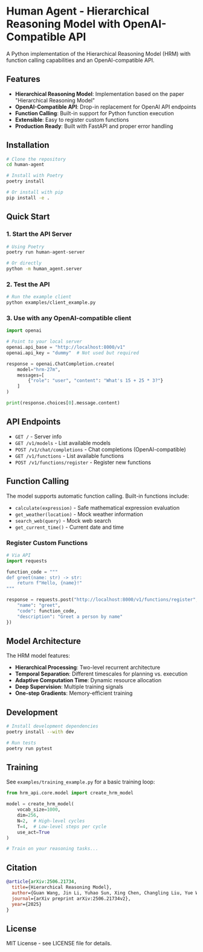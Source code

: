 # Human Agent - Hierarchical Reasoning Model with OpenAI-Compatible API

A Python implementation of the Hierarchical Reasoning Model (HRM) with function calling capabilities and an OpenAI-compatible API.

## Features

- **Hierarchical Reasoning Model**: Implementation based on the paper "Hierarchical Reasoning Model"
- **OpenAI-Compatible API**: Drop-in replacement for OpenAI API endpoints
- **Function Calling**: Built-in support for Python function execution
- **Extensible**: Easy to register custom functions
- **Production Ready**: Built with FastAPI and proper error handling

## Installation

```bash
# Clone the repository
cd human-agent

# Install with Poetry
poetry install

# Or install with pip
pip install -e .
```

## Quick Start

### 1. Start the API Server

```bash
# Using Poetry
poetry run human-agent-server

# Or directly
python -m human_agent.server
```

### 2. Test the API

```bash
# Run the example client
python examples/client_example.py
```

### 3. Use with any OpenAI-compatible client

```python
import openai

# Point to your local server
openai.api_base = "http://localhost:8000/v1"
openai.api_key = "dummy"  # Not used but required

response = openai.ChatCompletion.create(
    model="hrm-27m",
    messages=[
        {"role": "user", "content": "What's 15 + 25 * 3?"}
    ]
)

print(response.choices[0].message.content)
```

## API Endpoints

- `GET /` - Server info
- `GET /v1/models` - List available models
- `POST /v1/chat/completions` - Chat completions (OpenAI-compatible)
- `GET /v1/functions` - List available functions
- `POST /v1/functions/register` - Register new functions

## Function Calling

The model supports automatic function calling. Built-in functions include:

- `calculate(expression)` - Safe mathematical expression evaluation
- `get_weather(location)` - Mock weather information
- `search_web(query)` - Mock web search
- `get_current_time()` - Current date and time

### Register Custom Functions

```python
# Via API
import requests

function_code = """
def greet(name: str) -> str:
    return f"Hello, {name}!"
"""

response = requests.post("http://localhost:8000/v1/functions/register", json={
    "name": "greet",
    "code": function_code,
    "description": "Greet a person by name"
})
```

## Model Architecture

The HRM model features:

- **Hierarchical Processing**: Two-level recurrent architecture
- **Temporal Separation**: Different timescales for planning vs. execution
- **Adaptive Computation Time**: Dynamic resource allocation
- **Deep Supervision**: Multiple training signals
- **One-step Gradients**: Memory-efficient training

## Development

```bash
# Install development dependencies
poetry install --with dev

# Run tests
poetry run pytest
```

## Training

See `examples/training_example.py` for a basic training loop:

```python
from hrm_api.core.model import create_hrm_model

model = create_hrm_model(
    vocab_size=1000,
    dim=256,
    N=2,  # High-level cycles
    T=4,  # Low-level steps per cycle
    use_act=True
)

# Train on your reasoning tasks...
```

## Citation

```bibtex
@article{arXiv:2506.21734,
  title={Hierarchical Reasoning Model},
  author={Guan Wang, Jin Li, Yuhao Sun, Xing Chen, Changling Liu, Yue Wu, Meng Lu, Sen Song, Yasin Abbasi Yadkori},
  journal={arXiv preprint arXiv:2506.21734v2},
  year={2025}
}
```

## License

MIT License - see LICENSE file for details.
